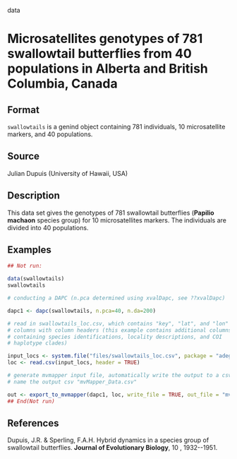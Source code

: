  data

# Microsatellites genotypes of 781 swallowtail butterflies from 40 populations in Alberta and British Columbia, Canada

## Format

`swallowtails` is a genind object containing 781 individuals, 10 microsatellite markers, and 40 populations.

## Source

Julian Dupuis (University of Hawaii, USA)

## Description

This data set gives the genotypes of 781 swallowtail butterflies (**Papilio machaon** species group) for 10 microsatellites markers. The individuals are divided into 40 populations.

## Examples

```r
## Not run:

data(swallowtails)
swallowtails

# conducting a DAPC (n.pca determined using xvalDapc, see ??xvalDapc)

dapc1 <- dapc(swallowtails, n.pca=40, n.da=200)

# read in swallowtails_loc.csv, which contains "key", "lat", and "lon"
# columns with column headers (this example contains additional columns
# containing species identifications, locality descriptions, and COI
# haplotype clades)

input_locs <- system.file("files/swallowtails_loc.csv", package = "adegenet")
loc <- read.csv(input_locs, header = TRUE)

# generate mvmapper input file, automatically write the output to a csv, and
# name the output csv "mvMapper_Data.csv"

out <- export_to_mvmapper(dapc1, loc, write_file = TRUE, out_file = "mvMapper_Data.csv")
## End(Not run)
```

## References

Dupuis, J.R. & Sperling, F.A.H. Hybrid dynamics in a species group of swallowtail butterflies. **Journal of Evolutionary Biology**, 10 , 1932--1951.



